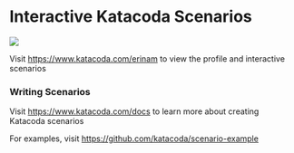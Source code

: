 # Interactive Katacoda Scenarios

[![](http://shields.katacoda.com/katacoda/erinam/count.svg)](https://www.katacoda.com/erinam "Get your profile on Katacoda.com")

Visit https://www.katacoda.com/erinam to view the profile and interactive scenarios

### Writing Scenarios
Visit https://www.katacoda.com/docs to learn more about creating Katacoda scenarios

For examples, visit https://github.com/katacoda/scenario-example
